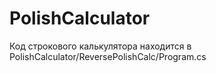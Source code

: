 # PolishCalculator
Код строкового калькулятора находится в  PolishCalculator/ReversePolishCalc/Program.cs
